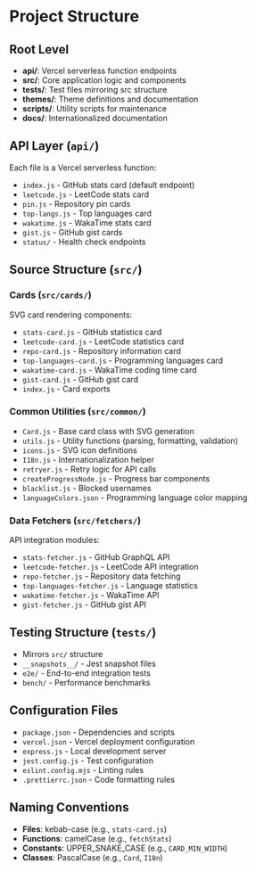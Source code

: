 # Project Structure

## Root Level
- **api/**: Vercel serverless function endpoints
- **src/**: Core application logic and components
- **tests/**: Test files mirroring src structure
- **themes/**: Theme definitions and documentation
- **scripts/**: Utility scripts for maintenance
- **docs/**: Internationalized documentation

## API Layer (`api/`)
Each file is a Vercel serverless function:
- `index.js` - GitHub stats card (default endpoint)
- `leetcode.js` - LeetCode stats card
- `pin.js` - Repository pin cards
- `top-langs.js` - Top languages card
- `wakatime.js` - WakaTime stats card
- `gist.js` - GitHub gist cards
- `status/` - Health check endpoints

## Source Structure (`src/`)

### Cards (`src/cards/`)
SVG card rendering components:
- `stats-card.js` - GitHub statistics card
- `leetcode-card.js` - LeetCode statistics card
- `repo-card.js` - Repository information card
- `top-languages-card.js` - Programming languages card
- `wakatime-card.js` - WakaTime coding time card
- `gist-card.js` - GitHub gist card
- `index.js` - Card exports

### Common Utilities (`src/common/`)
- `Card.js` - Base card class with SVG generation
- `utils.js` - Utility functions (parsing, formatting, validation)
- `icons.js` - SVG icon definitions
- `I18n.js` - Internationalization helper
- `retryer.js` - Retry logic for API calls
- `createProgressNode.js` - Progress bar components
- `blacklist.js` - Blocked usernames
- `languageColors.json` - Programming language color mapping

### Data Fetchers (`src/fetchers/`)
API integration modules:
- `stats-fetcher.js` - GitHub GraphQL API
- `leetcode-fetcher.js` - LeetCode API integration
- `repo-fetcher.js` - Repository data fetching
- `top-languages-fetcher.js` - Language statistics
- `wakatime-fetcher.js` - WakaTime API
- `gist-fetcher.js` - GitHub gist API

## Testing Structure (`tests/`)
- Mirrors `src/` structure
- `__snapshots__/` - Jest snapshot files
- `e2e/` - End-to-end integration tests
- `bench/` - Performance benchmarks

## Configuration Files
- `package.json` - Dependencies and scripts
- `vercel.json` - Vercel deployment configuration
- `express.js` - Local development server
- `jest.config.js` - Test configuration
- `eslint.config.mjs` - Linting rules
- `.prettierrc.json` - Code formatting rules

## Naming Conventions
- **Files**: kebab-case (e.g., `stats-card.js`)
- **Functions**: camelCase (e.g., `fetchStats`)
- **Constants**: UPPER_SNAKE_CASE (e.g., `CARD_MIN_WIDTH`)
- **Classes**: PascalCase (e.g., `Card`, `I18n`)